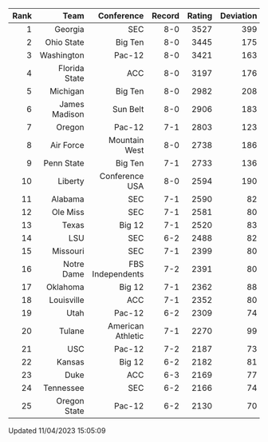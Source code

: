 | Rank  | Team                 | Conference           | Record   | Rating | Deviation |
| ---:  | ---:                 | ---:                 | ---:     | ---:   | ---:      |
| 1     | Georgia              | SEC                  | 8-0      | 3527   | 399       |
| 2     | Ohio State           | Big Ten              | 8-0      | 3445   | 175       |
| 3     | Washington           | Pac-12               | 8-0      | 3421   | 163       |
| 4     | Florida State        | ACC                  | 8-0      | 3197   | 176       |
| 5     | Michigan             | Big Ten              | 8-0      | 2982   | 208       |
| 6     | James Madison        | Sun Belt             | 8-0      | 2906   | 183       |
| 7     | Oregon               | Pac-12               | 7-1      | 2803   | 123       |
| 8     | Air Force            | Mountain West        | 8-0      | 2738   | 186       |
| 9     | Penn State           | Big Ten              | 7-1      | 2733   | 136       |
| 10    | Liberty              | Conference USA       | 8-0      | 2594   | 190       |
| 11    | Alabama              | SEC                  | 7-1      | 2590   | 82        |
| 12    | Ole Miss             | SEC                  | 7-1      | 2581   | 80        |
| 13    | Texas                | Big 12               | 7-1      | 2520   | 83        |
| 14    | LSU                  | SEC                  | 6-2      | 2488   | 82        |
| 15    | Missouri             | SEC                  | 7-1      | 2399   | 80        |
| 16    | Notre Dame           | FBS Independents     | 7-2      | 2391   | 80        |
| 17    | Oklahoma             | Big 12               | 7-1      | 2362   | 88        |
| 18    | Louisville           | ACC                  | 7-1      | 2352   | 80        |
| 19    | Utah                 | Pac-12               | 6-2      | 2309   | 74        |
| 20    | Tulane               | American Athletic    | 7-1      | 2270   | 99        |
| 21    | USC                  | Pac-12               | 7-2      | 2187   | 73        |
| 22    | Kansas               | Big 12               | 6-2      | 2182   | 81        |
| 23    | Duke                 | ACC                  | 6-3      | 2169   | 77        |
| 24    | Tennessee            | SEC                  | 6-2      | 2166   | 74        |
| 25    | Oregon State         | Pac-12               | 6-2      | 2130   | 70        |

Updated 11/04/2023 15:05:09
